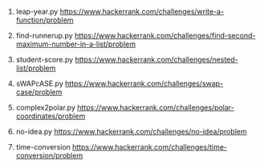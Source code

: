 1. leap-year.py 
  https://www.hackerrank.com/challenges/write-a-function/problem
  
  
2. find-runnerup.py
  https://www.hackerrank.com/challenges/find-second-maximum-number-in-a-list/problem
  
  
3. student-score.py
  https://www.hackerrank.com/challenges/nested-list/problem
  
  
4.  sWAPcASE.py
  https://www.hackerrank.com/challenges/swap-case/problem
 
 
5. complex2polar.py
https://www.hackerrank.com/challenges/polar-coordinates/problem


6. no-idea.py
https://www.hackerrank.com/challenges/no-idea/problem


7. time-conversion
https://www.hackerrank.com/challenges/time-conversion/problem
